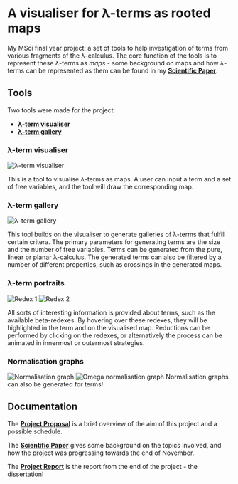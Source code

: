 # A visualiser for λ-terms as rooted maps

My MSci final year project: a set of tools to help investigation of terms from various fragments of the λ-calculus. The core function of the tools is to represent these λ-terms as *maps* - some background on maps and how λ-terms can be represented as them can be found in my [**Scientific Paper**](/docs/2018-11-23-scientific-paper.pdf).

## Tools
Two tools were made for the project:
* [**λ-term visualiser**](/visualiser.html)
* [**λ-term gallery**](/gallery.html)

### λ-term visualiser
![λ-term visualiser](/pics/visualiser.png)

This is a tool to visualise λ-terms as maps. A user can input a term and a set of free variables, and the tool will draw the corresponding map.

### λ-term gallery
![λ-term gallery](/pics/gallery.png)

This tool builds on the visualiser to generate galleries of λ-terms that fulfill certain critera. The primary parameters for generating terms are the size and the number of free variables. Terms can be generated from the pure, linear or planar λ-calculus. The generated terms can also be filtered by a number of different properties, such as crossings in the generated maps.

### λ-term portraits
![Redex 1](/pics/redex1.png)
![Redex 2](/pics/redex2.png)

All sorts of interesting information is provided about terms, such as the available beta-redexes. By hovering over these redexes, they will be highlighted in the term and on the visualised map. Reductions can be performed by clicking on the redexes, or alternatively the process can be animated in innermost or outermost strategies.

### Normalisation graphs
![Normalisation graph](/pics/normalisation-graph.png)
![Omega normalisation graph](/pics/omega.png)
Normalisation graphs can also be generated for terms!

## Documentation

The [**Project Proposal**](/docs/2018-10-26-project-proposal.pdf) is a brief overview of the aim of this project and a possible schedule.

The [**Scientific Paper**](/docs/2018-11-23-scientific-paper.pdf) gives some background on the topics involved, and how the project was progressing towards the end of November.

The [**Project Report**](/docs/2019-04-08-final-report.pdf) is the report from the end of the project - the dissertation!